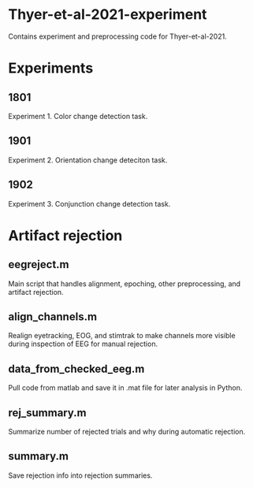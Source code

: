 # Thyer-et-al-2021-experiment
 
Contains experiment and preprocessing code for Thyer-et-al-2021.

# Experiments

## 1801

Experiment 1. Color change detection task.

## 1901

Experiment 2. Orientation change deteciton task.

## 1902

Experiment 3. Conjunction change detection task.

# Artifact rejection

## eegreject.m

Main script that handles alignment, epoching, other preprocessing, and artifact rejection.

## align_channels.m

Realign eyetracking, EOG, and stimtrak to make channels more visible during inspection of EEG for manual rejection.

## data_from_checked_eeg.m

Pull code from matlab and save it in .mat file for later analysis in Python.

## rej_summary.m

Summarize number of rejected trials and why during automatic rejection.

## summary.m

Save rejection info into rejection summaries.
